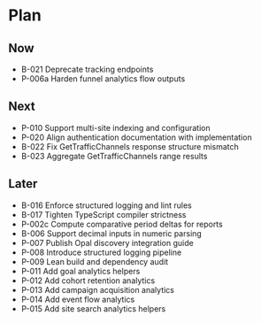 # Plan

## Now
- B-021 Deprecate tracking endpoints
- P-006a Harden funnel analytics flow outputs

## Next
- P-010 Support multi-site indexing and configuration
- P-020 Align authentication documentation with implementation
- B-022 Fix GetTrafficChannels response structure mismatch
- B-023 Aggregate GetTrafficChannels range results

## Later
- B-016 Enforce structured logging and lint rules
- B-017 Tighten TypeScript compiler strictness
- P-002c Compute comparative period deltas for reports
- B-006 Support decimal inputs in numeric parsing
- P-007 Publish Opal discovery integration guide
- P-008 Introduce structured logging pipeline
- P-009 Lean build and dependency audit
- P-011 Add goal analytics helpers
- P-012 Add cohort retention analytics
- P-013 Add campaign acquisition analytics
- P-014 Add event flow analytics
- P-015 Add site search analytics helpers
